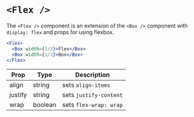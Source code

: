 
# `<Flex />`

The `<Flex />` component is an extension of the `<Box />` component with `display: flex` and props for using flexbox.

```jsx
<Flex>
  <Box width={1/2}>Flex</Box>
  <Box width={1/2}>Box</Box>
</Flex>
```

Prop | Type | Description
---|---|---
align | string | sets `align-items`
justify | string | sets `justify-content`
wrap | boolean | sets `flex-wrap: wrap`

